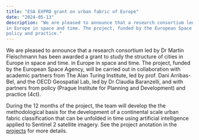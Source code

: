 ```yaml
---
title: "ESA EXPRO grant on urban fabric of Europe"
date: "2024-05-13"
description: "We are pleased to announce that a research consortium led by Dr Martin Fleischmann has been awarded a grant to study the structure of cities 
in Europe in space and time. The project, funded by the European Space Agency, will be carried out in collaboration with academic partners from the Alan Turing Institute and the OECD Geospatial Lab, and with partners from policy and practice.
policy and practice."
---
```


We are pleased to announce that a research consortium led by Dr Martin Fleischmann has been awarded a grant to study the structure of cities in Europe in space and time.
in Europe in space and time. The project, funded by the European Space Agency, will be carried out in collaboration with academic partners from
The Alan Turing Institute, led by prof. Dani Arribas-Bel, and the OECD Geospatial Lab, led by Dr Claudia Baranzelli, and with partners from
policy (Prague Institute for Planning and Development) and practice (4ct).

During the 12 months of the project, the team will develop the
the methodological basis for the development of a continental scale urban fabric classification that can be unfolded in time using
artificial intelligence applied to Sentinel 2 satellite imagery. See the project anotation in the [projects](../../projects) for more details.